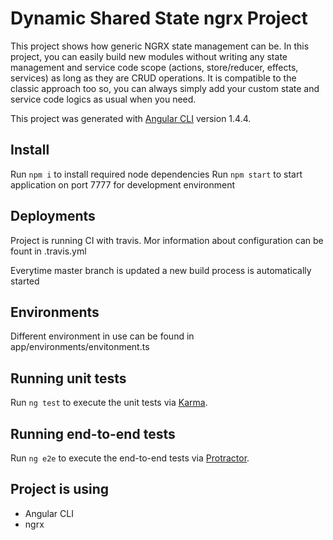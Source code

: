 # Dynamic Shared State ngrx Project

This project shows how generic NGRX state management can be. In this project, you can easily build new modules without writing any state management and service code scope (actions, store/reducer, effects, services) as long as they are CRUD operations. It is compatible to the classic approach too so, you can always simply add your custom state and service code logics as usual when you need.

This project was generated with [Angular CLI](https://github.com/angular/angular-cli) version 1.4.4.

## Install

Run `npm i`  to install required node dependencies
Run `npm start`  to start application on port 7777 for development environment

## Deployments

Project is running CI with travis. Mor information about configuration can be fount in .travis.yml

Everytime master branch is updated a new build process is automatically started


## Environments 
Different environment in use can be found in app/environments/envitonment.ts

## Running unit tests

Run `ng test` to execute the unit tests via [Karma](https://karma-runner.github.io).

## Running end-to-end tests

Run `ng e2e` to execute the end-to-end tests via [Protractor](http://www.protractortest.org/).

## Project is using

* Angular CLI
* ngrx